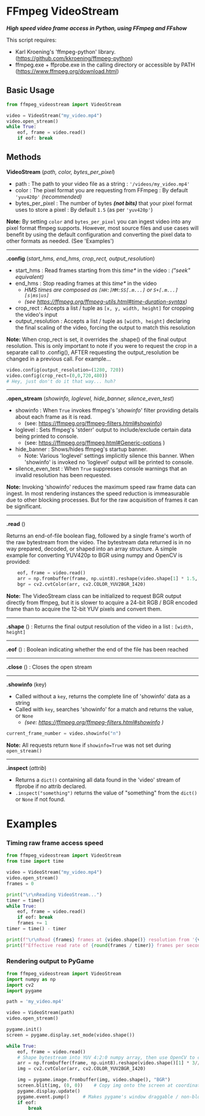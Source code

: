 # FFmpeg VideoStream
***High speed video frame access in Python, using FFmpeg and FFshow***

This script requires:
- Karl Kroening's 'ffmpeg-python' library. (https://github.com/kkroening/ffmpeg-python)
- ffmpeg.exe + ffprobe.exe in the calling directory or accessible by PATH (https://www.ffmpeg.org/download.html)

## Basic Usage
```python
from ffmpeg_videostream import VideoStream

video = VideoStream("my_video.mp4")
video.open_stream()
while True:
    eof, frame = video.read()
    if eof: break
```

## Methods

**VideoStream** (_path, color, bytes_per_pixel_)

- path : The path to your video file as a string : `'/videos/my_video.mp4'`
- color : The pixel format you are requesting from FFmpeg : By default `'yuv420p'` _(recommended)_
- bytes_per_pixel : The number of bytes ***(not bits)*** that your pixel format uses to store a pixel
  : By default `1.5` (as per `'yuv420p'`)

**Note:** By setting `color` and `bytes_per_pixel` you can ingest video into any pixel format ffmpeg supports. However,
most source files and use cases will benefit by using the default configuration and converting the pixel data to
other formats as needed. (See 'Examples')

---

**.config** (_start_hms, end_hms, crop_rect, output_resolution_)
- start_hms : Read frames starting from this _time*_ in the video : _("seek" equivalent)_
- end_hms : Stop reading frames at this _time*_ in the video
  - _HMS times are composed as `[HH:]MM:SS[.m...]` or `S+[.m...][s|ms|us]`_
  - _(see https://ffmpeg.org/ffmpeg-utils.html#time-duration-syntax)_
- crop_rect : Accepts a list / tuple as `[x, y, width, height]` for cropping the video's input
- output_resolution :  Accepts a list / tuple as `[width, height]` declaring the final scaling of the video, forcing 
the output to match this resolution

**Note:** When crop_rect is set, it overrides the .shape() of the final output resolution. This is only important
to note if you were to request the crop in a separate call to .config(), AFTER requesting the output_resolution be 
changed in a previous call. For example...

```python
video.config(output_resolution=(1280, 720))
video.config(crop_rect=(0,0,720,480))
# Hey, just don't do it that way... huh?
```

---

**.open_stream** (_showinfo, loglevel, hide_banner, silence_even_test_)
- showinfo : When `True` invokes ffmpeg's '_showinfo_' filter providing details about each frame as it is read.
  - (see: https://ffmpeg.org/ffmpeg-filters.html#showinfo)
- loglevel : Sets ffmpeg's 'stderr' output to include/exclude certain data being printed to console.
  - (see: https://ffmpeg.org/ffmpeg.html#Generic-options )
- hide_banner : Shows/hides ffmpeg's startup banner.
  - Note: Various 'loglevel' settings implicitly silence this banner. When 'showinfo' is invoked no 'loglevel' 
output will be printed to console.
- silence_even_test : When `True` suppresses console warnings that an invalid resolution has been requested.

**Note:** Invoking 'showinfo' reduces the maximum speed raw frame data can ingest. In most rendering instances the speed
reduction is immeasurable due to other blocking processes. But for the raw acquisition of frames it can be significant.

---

**.read** ()

Returns an end-of-file boolean flag, followed by a single frame's worth of the raw bytestream from the video.
The bytestream data returned is in no way prepared, decoded, or shaped into an array structure. A simple example for 
converting YUV420p to BGR using numpy and OpenCV is provided:
```python
    eof, frame = video.read()
    arr = np.frombuffer(frame, np.uint8).reshape(video.shape[1] * 1.5, video.shape[0])
    bgr = cv2.cvtColor(arr, cv2.COLOR_YUV2BGR_I420)
```
**Note:** The VideoStream class can be initialized to request BGR output directly from ffmpeg, but it is slower to
acquire a 24-bit RGB / BGR encoded frame than to acquire the 12-bit YUV pixels and convert them.

---

**.shape** () : Returns the final output resolution of the video in a list : `[width, height]`

---

**.eof** () : Boolean indicating whether the end of the file has been reached

---

**.close** () : Closes the open stream



---

**.showinfo** (key)
- Called without a ``key``, returns the complete line of 'showinfo' data as a string
- Called with ``key``, searches 'showinfo' for a match and returns the value, or `None`
  - _(see: https://ffmpeg.org/ffmpeg-filters.html#showinfo )_

```python
current_frame_number = video.showinfo("n")
```
**Note:** All requests return `None` if `showinfo=True` was not set during `open_stream()`

---

**.inspect** (_attrib_)
- Returns a `dict()` containing all data found in the 'video' stream of ffprobe if no attrib declared.
- `.inspect("something")` returns the value of "something" from the `dict()` or `None` if not found.

# Examples

### Timing raw frame access speed
```python
from ffmpeg_videostream import VideoStream
from time import time

video = VideoStream("my_video.mp4")
video.open_stream()
frames = 0

print("\r\nReading VideoStream...")
timer = time()
while True:
    eof, frame = video.read()
    if eof: break
    frames += 1
timer = time() - timer

print(f"\r\nRead {frames} frames at {video.shape()} resolution from '{video.path}' in {round(timer, 3)} seconds.")
print(f"Effective read rate of {round(frames / timer)} frames per second.")
```

### Rendering output to PyGame
```python
from ffmpeg_videostream import VideoStream
import numpy as np
import cv2
import pygame

path = 'my_video.mp4'

video = VideoStream(path)
video.open_stream()

pygame.init()
screen = pygame.display.set_mode(video.shape())

while True:
    eof, frame = video.read()
    # Shape bytestream into YUV 4:2:0 numpy array, then use OpenCV to convert from YUV to BGR.
    arr = np.frombuffer(frame, np.uint8).reshape(video.shape()[1] * 3//2, video.shape()[0])
    img = cv2.cvtColor(arr, cv2.COLOR_YUV2BGR_I420)

    img = pygame.image.frombuffer(img, video.shape(), "BGR")
    screen.blit(img, (0, 0))    # Copy img onto the screen at coordinates: x=0, y=0
    pygame.display.update()
    pygame.event.pump()     # Makes pygame's window draggable / non-blocking.
    if eof:
        break
```